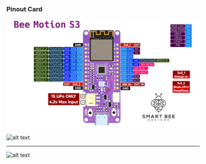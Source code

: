### Pinout Card
![alt text](https://github.com/strid3r21/BeeMotionS3/blob/main/Pin-Card.jpg?raw=true)

![alt text](https://github.com/strid3r21/BeeMotionS3/blob/main/NZ6_7361.jpg?raw=true)

____

![alt text](https://github.com/strid3r21/BeeMotionS3/blob/main/NZ6_7371.jpg?raw=true)
